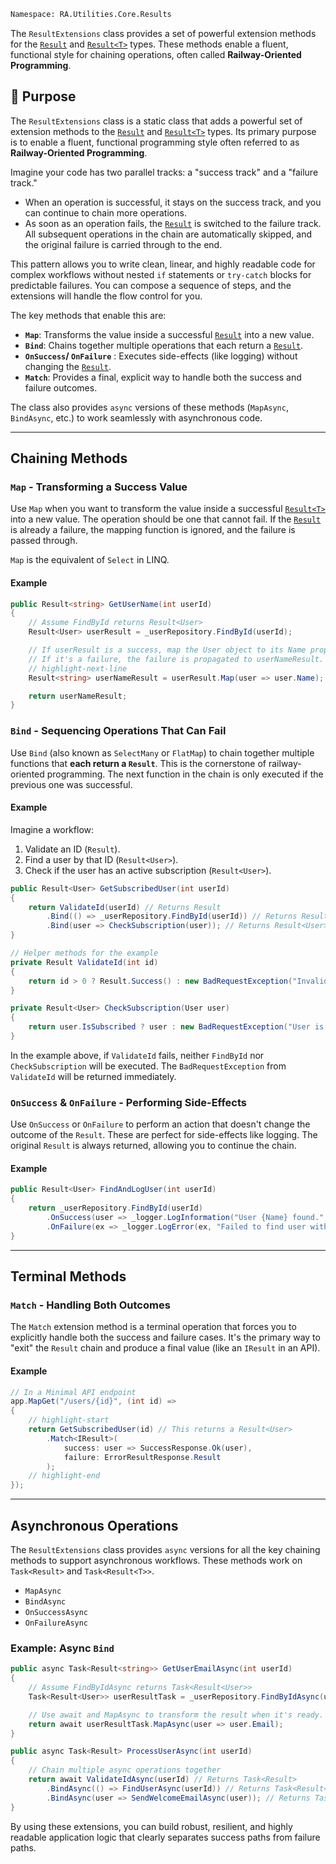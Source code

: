 ```bash
Namespace: RA.Utilities.Core.Results
```

The `ResultExtensions` class provides a set of powerful extension methods for the
[`Result`](./Results.md#result-class) and [`Result<T>`](./Results.md#resulttresult-class) types.
These methods enable a fluent, functional style for chaining operations, often called **Railway-Oriented Programming**.

## 🎯 Purpose

The `ResultExtensions` class is a static class that adds a powerful set of extension methods to the [`Result`](./Results.md#result-class) and [`Result<T>`](./Results.md#resulttresult-class) types.
Its primary purpose is to enable a fluent, functional programming style often referred to as **Railway-Oriented Programming**.

Imagine your code has two parallel tracks: a "success track" and a "failure track."

* When an operation is successful, it stays on the success track, and you can continue to chain more operations.
* As soon as an operation fails, the [`Result`](./Results.md) is switched to the failure track. All subsequent operations in the chain are automatically skipped, and the original failure is carried through to the end.

This pattern allows you to write clean, linear, and highly readable code for complex workflows without nested `if` statements or `try-catch` blocks for predictable failures.
You can compose a sequence of steps, and the extensions will handle the flow control for you.

The key methods that enable this are:

* **`Map`**: Transforms the value inside a successful [`Result`](./Results.md) into a new value.
* **`Bind`**: Chains together multiple operations that each return a [`Result`](./Results.md).
* **`OnSuccess`/ `OnFailure`** : Executes side-effects (like logging) without changing the [`Result`](./Results.md).
* **`Match`**: Provides a final, explicit way to handle both the success and failure outcomes.

The class also provides `async` versions of these methods (`MapAsync`, `BindAsync`, etc.) to work seamlessly with asynchronous code.

---

## Chaining Methods

### `Map` - Transforming a Success Value

Use `Map` when you want to transform the value inside a successful [`Result<T>`](./Results.md#resulttresult-class) into a new value.
The operation should be one that cannot fail. If the [`Result`](./Results.md) is already a failure,
the mapping function is ignored, and the failure is passed through.

`Map` is the equivalent of `Select` in LINQ.

#### Example

```csharp showLineNumbers
public Result<string> GetUserName(int userId)
{
    // Assume FindById returns Result<User>
    Result<User> userResult = _userRepository.FindById(userId);

    // If userResult is a success, map the User object to its Name property.
    // If it's a failure, the failure is propagated to userNameResult.
    // highlight-next-line
    Result<string> userNameResult = userResult.Map(user => user.Name);

    return userNameResult;
}
```

### `Bind` - Sequencing Operations That Can Fail

Use `Bind` (also known as `SelectMany` or `FlatMap`) to chain together multiple functions that **each return a `Result`**. This is the cornerstone of railway-oriented programming. The next function in the chain is only executed if the previous one was successful.

#### Example

Imagine a workflow:
1.  Validate an ID (`Result`).
2.  Find a user by that ID (`Result<User>`).
3.  Check if the user has an active subscription (`Result<User>`).

```csharp showLineNumbers
public Result<User> GetSubscribedUser(int userId)
{
    return ValidateId(userId) // Returns Result
        .Bind(() => _userRepository.FindById(userId)) // Returns Result<User>
        .Bind(user => CheckSubscription(user)); // Returns Result<User>
}

// Helper methods for the example
private Result ValidateId(int id)
{
    return id > 0 ? Result.Success() : new BadRequestException("Invalid ID");
}

private Result<User> CheckSubscription(User user)
{
    return user.IsSubscribed ? user : new BadRequestException("User is not subscribed.");
}
```

In the example above, if `ValidateId` fails, neither `FindById` nor `CheckSubscription` will be executed.
The `BadRequestException` from `ValidateId` will be returned immediately.

### `OnSuccess` & `OnFailure` - Performing Side-Effects

Use `OnSuccess` or `OnFailure` to perform an action that doesn't change the outcome of the `Result`. These are perfect for side-effects like logging. The original `Result` is always returned, allowing you to continue the chain.

#### Example

```csharp showLineNumbers
public Result<User> FindAndLogUser(int userId)
{
    return _userRepository.FindById(userId)
        .OnSuccess(user => _logger.LogInformation("User {Name} found.", user.Name))
        .OnFailure(ex => _logger.LogError(ex, "Failed to find user with ID {UserId}.", userId));
}
```

---

## Terminal Methods

### `Match` - Handling Both Outcomes

The `Match` extension method is a terminal operation that forces you to explicitly handle both the success and failure cases. It's the primary way to "exit" the `Result` chain and produce a final value (like an `IResult` in an API).

#### Example

```csharp showLineNumbers
// In a Minimal API endpoint
app.MapGet("/users/{id}", (int id) =>
{
    // highlight-start
    return GetSubscribedUser(id) // This returns a Result<User>
        .Match<IResult>(
            success: user => SuccessResponse.Ok(user),
            failure: ErrorResultResponse.Result
        );
    // highlight-end
});
```

---

## Asynchronous Operations

The `ResultExtensions` class provides `async` versions for all the key chaining methods to support asynchronous workflows. These methods work on `Task<Result>` and `Task<Result<T>>`.

- `MapAsync`
- `BindAsync`
- `OnSuccessAsync`
- `OnFailureAsync`

### Example: Async `Bind`

```csharp showLineNumbers
public async Task<Result<string>> GetUserEmailAsync(int userId)
{
    // Assume FindByIdAsync returns Task<Result<User>>
    Task<Result<User>> userResultTask = _userRepository.FindByIdAsync(userId);

    // Use await and MapAsync to transform the result when it's ready.
    return await userResultTask.MapAsync(user => user.Email);
}

public async Task<Result> ProcessUserAsync(int userId)
{
    // Chain multiple async operations together
    return await ValidateIdAsync(userId) // Returns Task<Result>
        .BindAsync(() => FindUserAsync(userId)) // Returns Task<Result<User>>
        .BindAsync(user => SendWelcomeEmailAsync(user)); // Returns Task<Result>
}
```

By using these extensions, you can build robust, resilient, and highly readable application logic that clearly separates success paths from failure paths.
